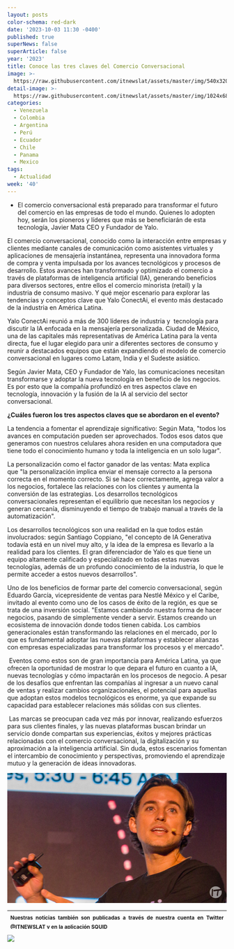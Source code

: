 ```yaml
---
layout: posts
color-schema: red-dark
date: '2023-10-03 11:30 -0400'
published: true
superNews: false
superArticle: false
year: '2023'
title: Conoce las tres claves del Comercio Conversacional
image: >-
  https://raw.githubusercontent.com/itnewslat/assets/master/img/540x320/Yalo-ConectAi-p.jpg
detail-image: >-
  https://raw.githubusercontent.com/itnewslat/assets/master/img/1024x680/Yalo-ConectAi-g.jpg
categories:
  - Venezuela
  - Colombia
  - Argentina
  - Perú
  - Ecuador
  - Chile
  - Panama
  - Mexico
tags:
  - Actualidad
week: '40'
---
```

- El comercio conversacional está preparado para transformar el futuro del comercio en las empresas de todo el mundo. Quienes lo adopten hoy, serán los pioneros y líderes que más se beneficiarán de esta tecnología, Javier Mata CEO y Fundador de Yalo.

El comercio conversacional, conocido como la interacción entre empresas y clientes mediante canales de comunicación como asistentes virtuales y aplicaciones de mensajería instantánea, representa una innovadora forma de compra y venta impulsada por los avances tecnológicos y procesos de desarrollo. Estos avances han transformado y optimizado el comercio a través de plataformas de inteligencia artificial (IA), generando beneficios para diversos sectores, entre ellos el comercio minorista (retail) y la industria de consumo masivo. Y qué mejor escenario para explorar las tendencias y conceptos clave que Yalo ConectAi, el evento más destacado de la industria en América Latina.

Yalo ConectAi reunió a más de 300 líderes de industria y  tecnología para discutir la IA enfocada en la mensajería personalizada. Ciudad de México, una de las capitales más representativas de América Latina para la venta directa, fue el lugar elegido para unir a diferentes sectores de consumo y reunir a destacados equipos que están expandiendo el modelo de comercio conversacional en lugares como Latam, India y el Sudeste asiático.

Según Javier Mata, CEO y Fundador de Yalo, las comunicaciones necesitan transformarse y adoptar la nueva tecnología en beneficio de los negocios. Es por esto que la compañía profundizó en tres aspectos clave en tecnología, innovación y la fusión de la IA al servicio del sector conversacional.

**¿Cuáles fueron los tres aspectos claves que se abordaron en el evento?**

La tendencia a fomentar el aprendizaje significativo: Según Mata, "todos los avances en computación pueden ser aprovechados. Todos esos datos que generamos con nuestros celulares ahora residen en una computadora que tiene todo el conocimiento humano y toda la inteligencia en un solo lugar".

La personalización como el factor ganador de las ventas: Mata explica que "la personalización implica enviar el mensaje correcto a la persona correcta en el momento correcto. Si se hace correctamente, agrega valor a los negocios, fortalece las relaciones con los clientes y aumenta la conversión de las estrategias. Los desarrollos tecnológicos conversacionales representan el equilibrio que necesitan los negocios y generan cercanía, disminuyendo el tiempo de trabajo manual a través de la automatización".

Los desarrollos tecnológicos son una realidad en la que todos están involucrados: según Santiago Coppiano, "el concepto de IA Generativa todavía está en un nivel muy alto, y la idea de la empresa es llevarlo a la realidad para los clientes. El gran diferenciador de Yalo es que tiene un equipo altamente calificado y especializado en todas estas nuevas tecnologías, además de un profundo conocimiento de la industria, lo que le permite acceder a estos nuevos desarrollos".

Uno de los beneficios de formar parte del comercio conversacional, según Eduardo García, vicepresidente de ventas para Nestlé México y el Caribe, invitado al evento como uno de los casos de éxito de la región, es que se trata de una inversión social. "Estamos cambiando nuestra forma de hacer negocios, pasando de simplemente vender a servir. Estamos creando un ecosistema de innovación donde todos tienen cabida. Los cambios generacionales están transformando las relaciones en el mercado, por lo que es fundamental adoptar las nuevas plataformas y establecer alianzas con empresas especializadas para transformar los procesos y el mercado".

 Eventos como estos son de gran importancia para América Latina, ya que ofrecen la oportunidad de mostrar lo que depara el futuro en cuanto a IA, nuevas tecnologías y cómo impactarán en los procesos de negocio. A pesar de los desafíos que enfrentan las compañías al ingresar a un nuevo canal de ventas y realizar cambios organizacionales, el potencial para aquellas que adoptan estos modelos tecnológicos es enorme, ya que expande su capacidad para establecer relaciones más sólidas con sus clientes.

 Las marcas se preocupan cada vez más por innovar, realizando esfuerzos para sus clientes finales, y las nuevas plataformas buscan brindar un servicio donde compartan sus experiencias, éxitos y mejores prácticas relacionadas con el comercio conversacional, la digitalización y su aproximación a la inteligencia artificial. Sin duda, estos escenarios fomentan el intercambio de conocimiento y perspectivas, promoviendo el aprendizaje mutuo y la generación de ideas innovadoras.

![](https://raw.githubusercontent.com/itnewslat/assets/master/img/540x320/Yalo-ConectAi-p.jpg)
 
 <table style="height: 42px;" width="569">
<tbody>
<tr>
<td style="text-align: justify;"><sub><strong>Nuestras noticias también son publicadas a través de nuestra cuenta en Twitter <a href="https://twitter.com/itnewslat?lang=es">@ITNEWSLAT</a> y en la aplicación <a href="https://squidapp.co/en/">SQUID</a></strong></sub></td>
</tr>
</tbody>
</table>

<img src="https://tracker.metricool.com/c3po.jpg?hash=56f88a41e39ab42c063cc51676587a04"/>
